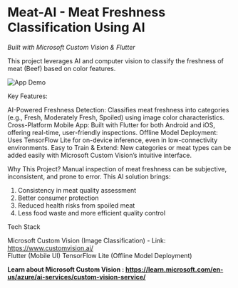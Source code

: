 # Meat-AI - Meat Freshness Classification Using AI
 *Built with Microsoft Custom Vision & Flutter*
 
 This project leverages AI and computer vision to classify the freshness of meat (Beef) based on color features.

![App Demo](meat_quality.gif)

 
 Key Features:
 
 AI-Powered Freshness Detection: Classifies  meat freshness into categories (e.g., Fresh, Moderately Fresh, Spoiled) using image color characteristics.
 Cross-Platform Mobile App: Built with Flutter for both Android and iOS, offering real-time, user-friendly inspections.
 Offline Model Deployment: Uses TensorFlow Lite for on-device inference, even in low-connectivity environments.
 Easy to Train & Extend: New categories or meat types can be added easily with Microsoft Custom Vision’s intuitive interface.
 
 Why This Project?
 Manual inspection of meat freshness can be subjective, inconsistent, and prone to error. This AI solution brings:
 
 1. Consistency in meat quality assessment
 2. Better consumer protection
 3. Reduced health risks from spoiled meat
 4. Less food waste and more efficient quality control
 
 Tech Stack
 
 Microsoft Custom Vision (Image Classification) - Link: https://www.customvision.ai/  
 Flutter (Mobile UI)
 TensorFlow Lite (Offline Model Deployment)
 
 **Learn about Microsoft Custom Vision : https://learn.microsoft.com/en-us/azure/ai-services/custom-vision-service/**

